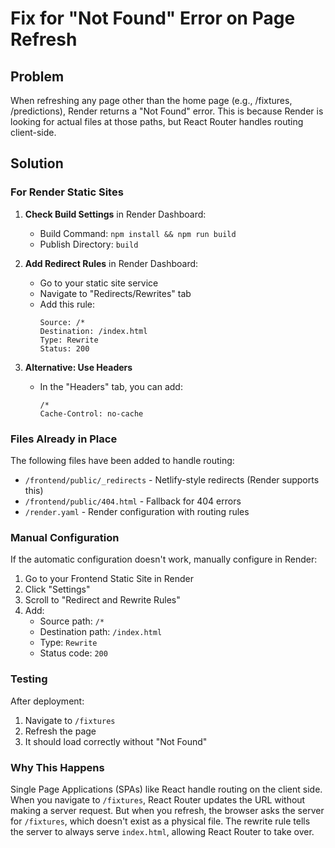 # Fix for "Not Found" Error on Page Refresh

## Problem
When refreshing any page other than the home page (e.g., /fixtures, /predictions), Render returns a "Not Found" error. This is because Render is looking for actual files at those paths, but React Router handles routing client-side.

## Solution

### For Render Static Sites

1. **Check Build Settings** in Render Dashboard:
   - Build Command: `npm install && npm run build`
   - Publish Directory: `build`

2. **Add Redirect Rules** in Render Dashboard:
   - Go to your static site service
   - Navigate to "Redirects/Rewrites" tab
   - Add this rule:
     ```
     Source: /*
     Destination: /index.html
     Type: Rewrite
     Status: 200
     ```

3. **Alternative: Use Headers**
   - In the "Headers" tab, you can add:
     ```
     /*
     Cache-Control: no-cache
     ```

### Files Already in Place

The following files have been added to handle routing:
- `/frontend/public/_redirects` - Netlify-style redirects (Render supports this)
- `/frontend/public/404.html` - Fallback for 404 errors
- `/render.yaml` - Render configuration with routing rules

### Manual Configuration

If the automatic configuration doesn't work, manually configure in Render:

1. Go to your Frontend Static Site in Render
2. Click "Settings"
3. Scroll to "Redirect and Rewrite Rules"
4. Add:
   - Source path: `/*`
   - Destination path: `/index.html`
   - Type: `Rewrite`
   - Status code: `200`

### Testing

After deployment:
1. Navigate to `/fixtures`
2. Refresh the page
3. It should load correctly without "Not Found"

### Why This Happens

Single Page Applications (SPAs) like React handle routing on the client side. When you navigate to `/fixtures`, React Router updates the URL without making a server request. But when you refresh, the browser asks the server for `/fixtures`, which doesn't exist as a physical file. The rewrite rule tells the server to always serve `index.html`, allowing React Router to take over.